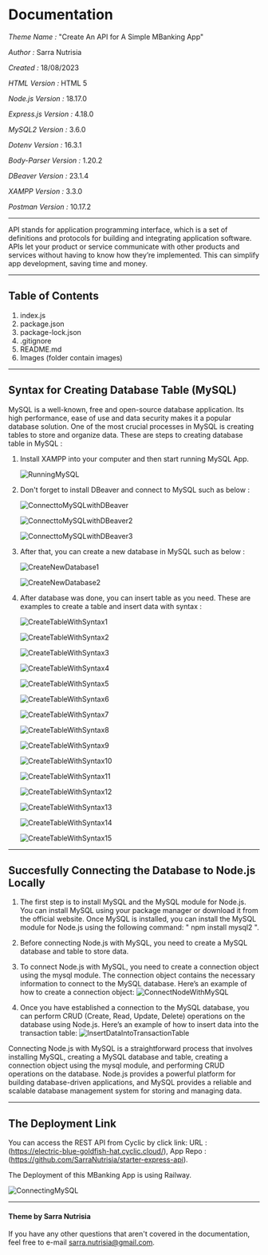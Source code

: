 # Documentation
*Theme Name :* "Create An API for A Simple MBanking App"

*Author :* Sarra Nutrisia

*Created :* 18/08/2023 

*HTML Version :* HTML 5

*Node.js Version :* 18.17.0

*Express.js Version :* 4.18.0

*MySQL2 Version :* 3.6.0

*Dotenv Version :* 16.3.1

*Body-Parser Version :* 1.20.2

*DBeaver Version :* 23.1.4

*XAMPP Version :* 3.3.0

*Postman Version :* 10.17.2

***
API stands for application programming interface, which is a set of definitions and protocols for building and integrating application software. APIs let your product or service communicate with other products and services without having to know how they’re implemented. This can simplify app development, saving time and money. 
***

## Table of Contents
1. index.js
2. package.json
3. package-lock.json
4. .gitignore
5. README.md
6. Images (folder contain images)
   
   
***
## Syntax for Creating Database Table (MySQL)

MySQL is a well-known, free and open-source database application. Its high performance, ease of use and data security makes it a popular database solution. One of the most crucial processes in MySQL is creating tables to store and organize data. These are steps to creating database table in MySQL :

1. Install XAMPP into your computer and then start running MySQL App.
   
   ![RunningMySQL](Images/Running_MySQL_in_XAMPP.png)


2. Don't forget to install DBeaver and connect to MySQL such as below :
   
   ![ConnecttoMySQLwithDBeaver](Images/connect_to_database_mysql.png)

   ![ConnecttoMySQLwithDBeaver2](Images/Connection_settings.png)

   ![ConnecttoMySQLwithDBeaver3](Images/Connection_test.png)


3. After that, you can create a new database in MySQL such as below :
   
   ![CreateNewDatabase1](Images/Create_New_Database.png)

   ![CreateNewDatabase2](Images/Database_Name.png)


4. After database was done, you can insert table as you need. These are examples to create a table and insert 
   data with syntax :

   ![CreateTableWithSyntax1](Images/Create_New_Table.png)

   ![CreateTableWithSyntax2](Images/Naming_Table_User.png)

   ![CreateTableWithSyntax3](Images/Create_New_Column_Transaction_Table_user_id.png)

   ![CreateTableWithSyntax4](Images/Edit_Attribute_Column_Transaction_Table_id.png)

   ![CreateTableWithSyntax5](Images/New_Constraint_Primary_Key.png)

   ![CreateTableWithSyntax6](Images/Create_Constraint_For_Table_Transaction_id.png)

   ![CreateTableWithSyntax7](Images/Constraint_Success_Transaction_Table.png)

   ![CreateTableWithSyntax8](Images/Save_Column_Table_User.png)

   ![CreateTableWithSyntax9](Images/Persist_Changes_User_Table.png)

   ![CreateTableWithSyntax10](Images/Column_User_Table_After_Persist.png)

   ![CreateTableWithSyntax11](Images/Insert_Data_To_User_Table.png)

   ![CreateTableWithSyntax12](Images/Syntax_User_Table.png)

   ![CreateTableWithSyntax13](Images/How_To_Input_Syntax_Tb_User.png)

   ![CreateTableWithSyntax14](Images/Data_Insert_to_User_Table.png)

   ![CreateTableWithSyntax15](Images/Result_Insert_Data_User_Table.png)





***
## Succesfully Connecting the Database to Node.js Locally

1. The first step is to install MySQL and the MySQL module for Node.js. You can install MySQL using your package manager or download it from the official website. Once MySQL is installed, you can install the MySQL module for Node.js using the following command: " npm install mysql2 ".
   
2. Before connecting Node.js with MySQL, you need to create a MySQL database and table to store data.
   
3. To connect Node.js with MySQL, you need to create a connection object using the mysql module. The connection object contains the necessary information to connect to the MySQL database. Here’s an example of how to create a connection object:
![ConnectNodeWithMySQL](Images/Connect_Node_js_With_MySQL.png)

4. Once you have established a connection to the MySQL database, you can perform CRUD (Create, Read, Update, Delete) operations on the database using Node.js. Here’s an example of how to insert data into the transaction table:
![InsertDataIntoTransactionTable](Images/Insert_Data_Into_Table_Transaction.png)

Connecting Node.js with MySQL is a straightforward process that involves installing MySQL, creating a MySQL database and table, creating a connection object using the mysql module, and performing CRUD operations on the database. Node.js provides a powerful platform for building database-driven applications, and MySQL provides a reliable and scalable database management system for storing and managing data.

***





## The Deployment Link

You can access the REST API from Cyclic by click link: URL : (https://electric-blue-goldfish-hat.cyclic.cloud/), App Repo : (https://github.com/SarraNutrisia/starter-express-api).

The Deployment of this MBanking App is using Railway. 

![ConnectingMySQL](Images/ConnectMySQL_to_Railway_Database.png)

***

#### Theme by Sarra Nutrisia
If you have any other questions that aren't covered in the documentation, feel free to e-mail <sarra.nutrisia@gmail.com>.

